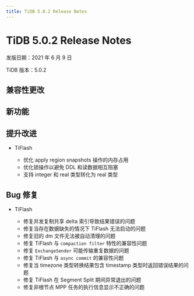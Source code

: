 ```yaml
---
title: TiDB 5.0.2 Release Notes
---
```


# TiDB 5.0.2 Release Notes

发版日期：2021 年 6 月 9 日

TiDB 版本：5.0.2

## 兼容性更改

## 新功能

## 提升改进

+ TiFlash

    - 优化 apply region snapshots 操作的内存占用
    - 优化锁操作以避免 DDL 和读数据相互阻塞
    - 支持 integer 和 real 类型转化为 real 类型

## Bug 修复

+ TiFlash

    - 修复并发复制共享 delta 索引导致结果错误的问题
    - 修复当存在数据缺失的情况下 TiFlash 无法启动的问题
    - 修复旧的 dm 文件无法被自动清理的问题
    - 修复 TiFlash 与 `compaction filter` 特性的兼容性问题
    - 修复 `ExchangeSender` 可能传输重复数据的问题
    - 修复 TiFlash 与 `async commit` 的兼容性问题
    - 修复当 timezone 类型转换结果包含 timestamp 类型时返回错误结果的问题
    - 修复 TiFlash 在 Segment Split 期间异常退出的问题
    - 修复非根节点 MPP 任务的执行信息显示不正确的问题
